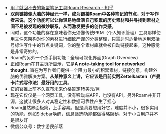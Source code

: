 - [用了就回不去的新型笔记工具Roam Research - 知乎](https://zhuanlan.zhihu.com/p/136129625 )
- **双向链接像大脑的神经元一样，成为链接Roam中各种笔记的节点，对于写作者来说，这个功能可以让你轻易地盘活自己积累的历史素材和并寻找到素材之间不易被发现的微妙联系，从而激发更多的创作灵感。**
- 同时，这个功能的存在意味着你无须像传统PKM（个人知识管理）工具那样使用文件夹架构对你的素材进行细致严谨的分类整理，只需适时适量地运用双括号标注写作中的节点关键词，你的整个素材库就会被自动链接起来，这种感觉是非常奇妙的。
- Roam的另外一个杀手锏功能：全局可视化界面(Graph Overview)
- 正如Roam在其主页所显示，它是**A note-taking tool for networked thought.** 旨在为写作者们提供一个阻力最小的积累素材，链接创意，构建外脑的优雅解决方案。**从某种意义上讲，它应该是目前实践Zettelkasten（卢曼卡片式写作法）最好用的工具**。
- 它的官推上前不久宣布未来价格暂定15美元/月
- 现在它仅仅是一个网页工具，没有移动端APP，也没有API。另外Roam并非开源，这就让很多人对其稳定性和数据可靠性产生了担心
- Roam虽然界面极简，上手容易。但是真要想用好它，难度并不小，很多实用的功能，例如Sidebar唤醒，信息筛选功能都做得略隐秘，对于小白用户并不是很友好
- 微信公众号：数字游民部落